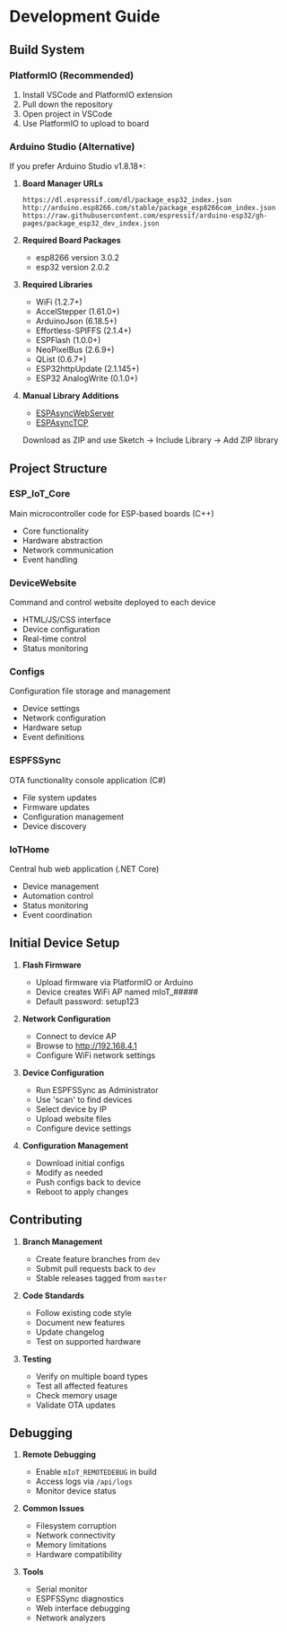 # Development Guide

## Build System

### PlatformIO (Recommended)
1. Install VSCode and PlatformIO extension
2. Pull down the repository
3. Open project in VSCode
4. Use PlatformIO to upload to board

### Arduino Studio (Alternative)
If you prefer Arduino Studio v1.8.18+:

1. **Board Manager URLs**
   ```
   https://dl.espressif.com/dl/package_esp32_index.json
   http://arduino.esp8266.com/stable/package_esp8266com_index.json
   https://raw.githubusercontent.com/espressif/arduino-esp32/gh-pages/package_esp32_dev_index.json
   ```

2. **Required Board Packages**
   - esp8266 version 3.0.2
   - esp32 version 2.0.2

3. **Required Libraries**
   * WiFi (1.2.7+)
   * AccelStepper (1.61.0+)
   * ArduinoJson (6.18.5+)
   * Effortless-SPIFFS (2.1.4+)
   * ESPFlash (1.0.0+)
   * NeoPixelBus (2.6.9+)
   * QList (0.6.7+)
   * ESP32httpUpdate (2.1.145+)
   * ESP32 AnalogWrite (0.1.0+)

4. **Manual Library Additions**
   * [ESPAsyncWebServer](https://github.com/me-no-dev/ESPAsyncWebServer)
   * [ESPAsyncTCP](https://github.com/me-no-dev/ESPAsyncTCP)
   
   Download as ZIP and use Sketch -> Include Library -> Add ZIP library

## Project Structure

### ESP_IoT_Core
Main microcontroller code for ESP-based boards (C++)
- Core functionality
- Hardware abstraction
- Network communication
- Event handling

### DeviceWebsite
Command and control website deployed to each device
- HTML/JS/CSS interface
- Device configuration
- Real-time control
- Status monitoring

### Configs
Configuration file storage and management
- Device settings
- Network configuration
- Hardware setup
- Event definitions

### ESPFSSync
OTA functionality console application (C#)
- File system updates
- Firmware updates
- Configuration management
- Device discovery

### IoTHome
Central hub web application (.NET Core)
- Device management
- Automation control
- Status monitoring
- Event coordination

## Initial Device Setup

1. **Flash Firmware**
   - Upload firmware via PlatformIO or Arduino
   - Device creates WiFi AP named mIoT_#####
   - Default password: setup123

2. **Network Configuration**
   - Connect to device AP
   - Browse to http://192.168.4.1
   - Configure WiFi network settings

3. **Device Configuration**
   - Run ESPFSSync as Administrator
   - Use 'scan' to find devices
   - Select device by IP
   - Upload website files
   - Configure device settings

4. **Configuration Management**
   - Download initial configs
   - Modify as needed
   - Push configs back to device
   - Reboot to apply changes

## Contributing

1. **Branch Management**
   - Create feature branches from `dev`
   - Submit pull requests back to `dev`
   - Stable releases tagged from `master`

2. **Code Standards**
   - Follow existing code style
   - Document new features
   - Update changelog
   - Test on supported hardware

3. **Testing**
   - Verify on multiple board types
   - Test all affected features
   - Check memory usage
   - Validate OTA updates

## Debugging

1. **Remote Debugging**
   - Enable `mIoT_REMOTEDEBUG` in build
   - Access logs via `/api/logs`
   - Monitor device status

2. **Common Issues**
   - Filesystem corruption
   - Network connectivity
   - Memory limitations
   - Hardware compatibility

3. **Tools**
   - Serial monitor
   - ESPFSSync diagnostics
   - Web interface debugging
   - Network analyzers
